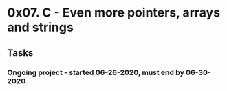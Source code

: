 # 0x07. C - Even more pointers, arrays and strings
## Tasks
### Ongoing project - started 06-26-2020, must end by 06-30-2020

